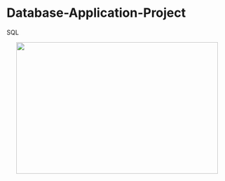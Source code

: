 # Database-Application-Project
SQL
<p align="center">
  <img width="460" height="300" src="http://www.fillmurray.com/460/300">
</p>
